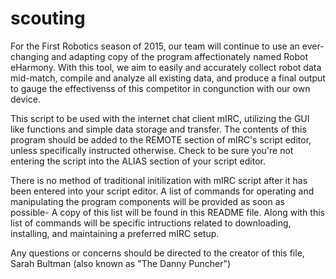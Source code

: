 scouting
========

For the First Robotics season of 2015, our team will continue to use an ever-changing and adapting copy of the program affectionately named Robot eHarmony. With this tool, we aim to easily and accurately collect robot data mid-match, compile and analyze all existing data, and produce a final output to gauge the effectivenss of this competitor in congunction with our own device. 

This script to be used with the internet chat client mIRC, utilizing the GUI like functions and simple data storage and transfer. The contents of this program should be added to the REMOTE section of mIRC's script editor, unless specifically instructed otherwise. Check to be sure you're not entering the script into the ALIAS section of your script editor.

There is no method of traditional initilization with mIRC script after it has been entered into your script editor. A list of commands for operating and manipulating the program components will be provided as soon as possible- A copy of this list will be found in this README file. Along with this list of commands will be specific intructions related to downloading, installing, and maintaining a preferred mIRC setup. 

Any questions or concerns should be directed to the creator of this file, Sarah Bultman (also known as "The Danny Puncher")
